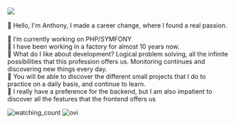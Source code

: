 ### <img src="https://img.shields.io/static/v1?label=hello&message=world&color=green?style=plastic&logo=appveyor" />


💬 Hello, I'm Anthony, I made a career change, where I found a real passion.

🔭 I’m currently working on PHP/SYMFONY  
👯 I have been working in a factory for almost 10 years now.  
🤔 What do I like about development? Logical problem solving, all the infinite possibilities that this profession offers us. Monitoring continues and discovering new things every day.  
📄 You will be able to discover the different small projects that I do to practice on a daily basis, and continue to learn.  
🥰 I really have a preference for the backend, but I am also impatient to discover all the features that the frontend offers us

<img src="https://komarev.com/ghpvc/?username=anthonoel&color=brightgreen" alt="watching_count" />
<img src="https://github-readme-stats.vercel.app/api/top-langs?username=anthonoel&show_icons=true&locale=en&layout=compact&theme=chartreuse-dark" alt="ovi" />
